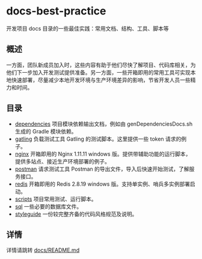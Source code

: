 # docs-best-practice
开发项目 docs 目录的一些最佳实践：常用文档、结构、工具、脚本等

## 概述

一方面，团队新成员加入时，这些内容有助于他们尽快了解项目、代码库相关，为他们下一步加入开发测试提供准备。另一方面，一些开箱即用的常用工具可实现本地快速部署，尽量减少本地开发环境与生产环境差异的影响，节省开发人员一些精力和时间。

## 目录

* [dependencies](#dependencies) 项目模块依赖输出文档，例如由 genDependenciesDocs.sh 生成的 Gradle 模块依赖。
* [gatling](#gatling) 负载测试工具 Gatling 的测试脚本。这里提供一些 token 请求的例子。
* [nginx](#nginx) 开箱即用的 Nginx 1.11.11 windows 版。提供带辅助功能的运行脚本，提供多站点、接近生产环境部署的例子。
* [postman](#postman) 请求测试工具 Postman 的导出文件，导入后快速开始测试，了解服务接口。
* [redis](#redis) 开箱即用的 Redis 2.8.19 windows 版。支持单实例、哨兵多实例部署启动。
* [scripts](#scripts) 项目常用测试、运行脚本。
* [sql](#sql) 一些必要的数据库文件。
* [styleguide](#styleguide) 一份较完整齐备的代码风格规范及说明。

## 详情

详情请跳转 [docs/README.md](docs/README.md)